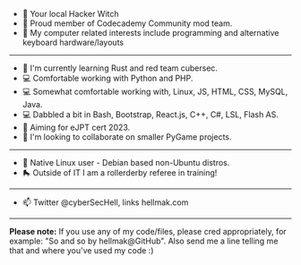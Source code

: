 - 🔮 Your local Hacker Witch 
- 📎 Proud member of Codecademy Community mod team.
- 👀 My computer related interests include programming and alternative keyboard hardware/layouts

--------

- 🌱 I'm currently learning Rust and red team cubersec.
- 💻 Comfortable working with Python and PHP.  
- 💻 Somewhat comfortable working with, Linux, JS, HTML, CSS, MySQL, Java.
- 💻 Dabbled a bit in Bash, Bootstrap, React.js, C++, C#, LSL, Flash AS.
- 🌱 Aiming for eJPT cert 2023.
- 💞️ I'm looking to collaborate on smaller PyGame projects.

--------

- 🐧 Native Linux user - Debian based non-Ubuntu distros.
- 🛼 Outside of IT I am a rollerderby referee in training!

--------

- 📫 Twitter @cyberSecHell, links hellmak.com 

--------

**Please note:** If you use any of my code/files, please cred appropriately, for example: "So and so by hellmak@GitHub". Also send me a line telling me that and where you've used my code :) 

<!---
hellmak/hellmak is a ✨ special ✨ repository because its 'README.md' (this file) appears on your GitHub profile.
You can click the Preview link to take a look at your changes.
--->
